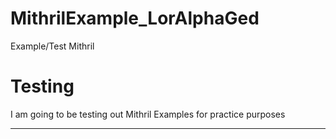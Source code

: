 # MithrilExample_LorAlphaGed
Example/Test Mithril

####

# Testing
I am going to be testing out Mithril Examples for practice purposes

--------
